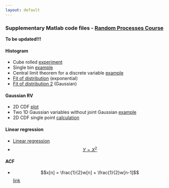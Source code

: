 ```yaml
---
layout: default
---
```


###  Supplementary Matlab code files - [Random Processes Course](/teaching/rp/)

**To be updated!!!**

#### Histogram
* Cube rolled [experiment](/suppl/rp/code/hist/hist_discr_cube.m)
* Single bin [example](/suppl/rp/code/hist/hist_example_single_bin.m)
* Central limit theorem for a discrete variable [example](/suppl/rp/code/hist/central_limit_t_example.m)
* [Fit of distribution](/suppl/rp/code/hist/hist_cont.mlx) (exponential)
 * [Fit of distribution 2](/suppl/rp/code/hist/hist_normal.mlx) (Gaussian)

#### Gaussian RV
* 2D CDF [plot](/suppl/rp/code/gaussian/gaussian2d_cdf_plot.mlx)
* Two 1D Gaussian variables without joint Gaussian [example](/suppl/rp/code/gaussian/marginal_gaussian_without_joint.m)
* 2D CDF single point [calculation](/suppl/rp/code/gaussian/gaussian2d_cdf.m)

#### Linear regression
* [Linear regression](/suppl/rp/code/linear_regression/dependent_var.m)
* [$$Y=X^2$$](/suppl/rp/code/linear_regression/dependent_process2b.m)

#### ACF
* $$x[n] = \frac{1}{2}w[n] + \frac{1}{2}w[n-1]$$ [link](/suppl/rp/code/hist/hist_example_single_bin.m)
